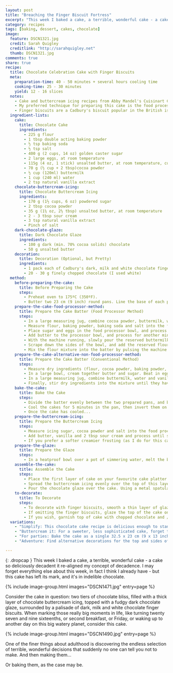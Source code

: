 ```yaml
---
layout: post
title: "Breaching the Finger Biscuit Fortress"
excerpt: "This week I baked a cake, a terrible, wonderful cake - a cake so deliciously decadent it re-aligned my concept of decadence. I may forget everything else about this week, in fact I think I already have - but this cake has left its mark, and it's in indelible chocolate."
category: recipes
tags: [baking, dessert, cakes, chocolate]
image:
  feature: DSCN1321.jpg
  credit: Sarah Quigley
  creditlink: "http://sarahquigley.net"
  thumb: DSCN1321.jpg
comments: true
share: true
recipe:
  title: Chocolate Celebration Cake with Finger Biscuits
  meta:
    preparation-time: 40 - 50 minutes + several hours cooling time
    cooking-time: 25 - 30 minutes
    yield: 12 - 16 slices
  notes:
    - Cake and buttercream icing recipes from Abby Mandel's Cuisinart Classroom, an innovative (but unfortunately out of print) cookbook for food processor lovers. Chocolate glaze from Green and Black's Chocolate Recipes.
    - My preferred technique for preparing this cake is the food processor method. This method is quick, easy and produces exceptionally light, moist cakes. I have included instructions for both food processor and conventional preparation methods below.
    - Finger biscuits are a Cadbury's biscuit popular in the British isles.
  ingredient-lists:
    cake:
      title: Chocolate Cake
      ingredients:
        - 225 g flour
        - 1 tbsp double acting baking powder
        - ½ tsp baking soda
        - ½ tsp salt
        - 400 g (2 cups, 14 oz) golden caster sugar
        - 2 large eggs, at room temperature
        - 115g (4 oz, 1 stick) unsalted butter, at room temperature, cut into cubes
        - 70 g (½ cup + 2 tbsp)cocoa powder
        - ½ cup (120ml) buttermilk
        - 1 cup (240 ml) water
        - 2 tsp natural vanilla extract
    chocolate-buttercream-icing:
      title: Chocolate Buttercream Icing
      ingredients:
        - 170 g (1½ cups, 6 oz) powdered sugar
        - 2 tbsp cocoa powder
        - 35 g (1⅙ oz, 2½ tbsp) unsalted butter, at room temperature
        - 2 - 3 tbsp sour cream
        - 3 tsp natural vanilla extract
        - Pinch of salt
    dark-chocolate-glaze:
      title: Dark Chocolate Glaze
      ingredients:
        - 100 g dark (min. 70% cocoa solids) chocolate
        - 50 g unsalted butter
    decoration:
      title: Decoration (Optional, but Pretty)
      ingredients:
        - 1 pack each of Cadbury's dark, milk and white chocolate finger biscuits
        - 20 - 30 g finely chopped chocolate (I used white)
  method:
    before-preparing-the-cake:
      title: Before Preparing the Cake
      steps:
        - Preheat oven to 175ºC (350ºF).
        - Butter two 23 cm (9 inch) round pans. Line the base of each pan with baking paper, butter the paper and, finally, flour the pans.
    prepare-the-cake-food-processor-method:
      title: Prepare the Cake Batter (Food Processor Method)
      steps:
        - In a large measuring jug, combine cocoa powder, buttermilk, water and vanilla extract, and set aside.
        - Measure flour, baking powder, baking soda and salt into the food processor bowl, and process for 2 seconds. Set this mixture aside for later use.
        - Place sugar and eggs in the food processor bowl, and process for 1 minute, stopping once in the middle to scrape down the bowl.
        - Add butter to the processor bowl, and process for another minute, again stopping in the middle to scrape down the bowl.
        - With the machine running, slowly pour the reserved buttermilk mixture through the machine's feed tube, and process for another 20 seconds.
        - Scrape down the sides of the bowl, and add the reserved flour mixture.
        - Mix the flour mixture into the batter by pulsing the machine 5 - 6 times (or until the flour has just disappeared), stopping to scrape down the bowl before the final pulse. Do not over-process the batter at this point.
    prepare-the-cake-alternative-non-food-processor-method:
      title: Prepare the Cake Batter (Conventional Method)
      steps:
        - Measure dry ingredients (flour, cocoa powder, baking powder, baking soda and salt) into a bowl, mix and set aside.
        - In a large bowl, cream together butter and sugar. Beat in eggs one at a time.
        - In a large measuring jug, combine buttermilk, water and vanilla extract. Beat into the butter, sugar and egg mixture.
        - Finally, stir dry ingredients into the mixture until they have disappeared. Avoid overmixing at this stage. 
    bake-the-cake:
      title: Bake the Cake
      steps:
        - Divide the batter evenly between the two prepared pans, and bake for 25 to 30 minutes (or until a toothpick inserted into cake's centre comes out clean).
        - Cool the cakes for 5 minutes in the pan, then invert them on to wire racks, removing them from their pans. Allow the cakes to cool completely before decorating.
        - Once the cake has cooled...
    prepare-the-buttercream-icing:
      title: Prepare the Buttercream Icing
      steps:
        - Measure icing sugar, cocoa powder and salt into the food processor bowl and process for 5 seconds.
        - Add butter, vanilla and 2 tbsp sour cream and process until smooth.
        - If you prefer a softer creamier frosting (as I do for this cake), the remaining sour cream can be added to adjust the consistency of the icing.
    prepare-the-glaze:
      title: Prepare the Glaze
      steps:
        - In a heatproof bowl over a pot of simmering water, melt the butter and chocolate, and stir them together.
    assemble-the-cake:
      title: Assemble the Cake
      steps:
        - Place the first layer of cake on your favourite cake platter.
        - Spread the buttercream icing evenly over the top of this layer, and gently place the second layer on top.
        - Pour the chocolate glaze over the cake. Using a metal spatula, butter knife or back of a spoon, smooth it thickly over the top of the cake.
    to-decorate:
      title: To Decorate
      steps:
        - To decorate with finger biscuits, smooth a thin layer of glaze over the sides of the cake. Before this sets, press finger biscuits gently around the cake, alternating between dark, milk and white chocolate fingers.
        - If omitting the finger biscuits, glaze the top of the cake only, or prepare extra glaze the sides of the cake (2.5 - 3 times the given recipe). 
        - If you wish, garnish top of cake with chopped chocolate and / or small chunks of leftover finger biscuits.
  variations:
    - "Simplify: This chocolate cake recipe is delicious enough to stand on its own (without icing and glaze) as a simple dessert. Halve the cake recipe to make a single round layer. Once baked, dust the cake with a little icing sugar and serve with ice cream or lightly sweetened whipped cream."
    - "Buttercream it: For a sweeter, less sophisticated cake, forget the glaze and finger biscuits. Instead, double the amount of buttercream icing and use it to ice the top (and sides if you wish) of the cake. Great for kids!"
    - "For parties: Bake the cake as a single 32.5 x 23 cm (9 x 13 inches) baking pan. Keep the cake as a single layer, and ice the top of the cake with a double recipe of chocolate buttercream icing. Cut the cake into cubes and share!"
    - "Adventure: Find alternative decorations for the top and sides of your cake!"

---
```


{: .dropcap } 
This week I baked a cake, a terrible, wonderful cake - a cake so deliciously decadent it re-aligned my concept of decadence. I may forget everything else about this week, in fact I think I already have - but this cake has left its mark, and it's in indelible chocolate.

{% include image-group.html images="DSCN1471.jpg" entry=page %}

Consider the cake in question: two tiers of chocolate bliss, filled with a thick layer of chocolate buttercream icing, topped with a fudgy dark chocolate glaze, surrounded by a palisade of dark, milk and white chocolate finger biscuits. When marking those really big moments in life, like turning twenty seven and nine sixteenths, or second breakfast, or Friday, or waking up to another day on this big watery planet, consider this cake.

{% include image-group.html images="DSCN1490.jpg" entry=page %}

One of the finer things about adulthood is discovering the endless selection of terrible, wonderful decisions that suddenly no one can tell you not to make. And then making them...

Or baking them, as the case may be.
